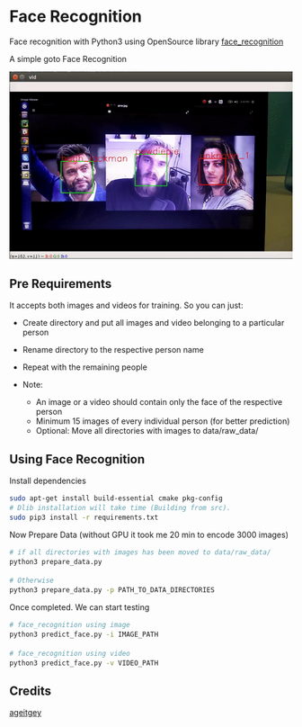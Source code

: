 # Face Recognition

Face recognition with Python3 using OpenSource library [face_recognition](https://pypi.org/project/face_recognition/)

A simple goto Face Recognition

![demo](https://github.com/bendangnuksung/face_detection/blob/master/demo.gif)

## Pre Requirements
It accepts both images and videos for training. So you can just: 

* Create directory and put all images and video belonging to a particular person
* Rename directory to the respective person name
* Repeat with the remaining people

* Note:
  * An image or a video should contain only the face of the respective person
  * Minimum 15 images of every individual person (for better prediction)
  * Optional: Move all directories with images to data/raw_data/

## Using Face Recognition

Install dependencies

```sh
sudo apt-get install build-essential cmake pkg-config
# Dlib installation will take time (Building from src).
sudo pip3 install -r requirements.txt 
```

Now Prepare Data (without GPU it took me 20 min to encode 3000 images)

```sh
# if all directories with images has been moved to data/raw_data/
python3 prepare_data.py

# Otherwise
python3 prepare_data.py -p PATH_TO_DATA_DIRECTORIES 
```

Once completed. We can start testing

```sh
# face_recognition using image
python3 predict_face.py -i IMAGE_PATH

# face_recognition using video
python3 predict_face.py -v VIDEO_PATH
``` 

## Credits
[ageitgey](https://github.com/ageitgey/face_recognition)